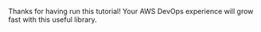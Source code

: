 Thanks for having run this tutorial! Your AWS DevOps experience will grow fast with this useful library. 
